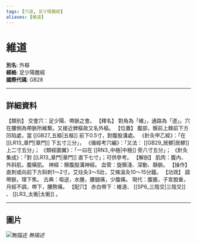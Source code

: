 ```yaml
---
tags: [穴道, 足少陽膽經]
aliases: [維道]
---
```


# 維道

**別名**: 外樞  
**經絡**: 足少陽膽經  
**國際代碼**: GB28  

---

## 詳細資料
【類別】
交會穴：足少陽、帶脈之會。
【釋名】
對角為「維」，通路為「道」。穴在腰側為帶脈所維繫。又接近髀樞故又名外樞。
【位置】
腹部，髂前上棘前下方凹陷處，當 [[GB27_五樞|五樞]] 前下0.5寸，對腹股溝處。
《針灸甲乙經》：「在 [[LR13_章門|章門]] 下五寸三分」，
《循經考穴編》：「又法： [[GB29_居髎|居髎]] 上二寸五分」；
《類經圖翼》：「一曰在 [[RN3_中極|中極]] 旁八寸五分」；
《針灸集成》：「對 [[LR13_章門|章門]] 直下七寸」；可供參考。
【解剖】
肌肉：腹內、外斜肌，腹橫肌。
神經：髂腹股溝神經。
血管：旋髂淺、深動、靜脈。
【操作】
直刺或向前下方斜刺1～2寸。艾炷灸3～5壯，艾條溫灸10～15分鐘。
【功效】
調帶脈，理下焦。
古典：嘔逆，水腫，腰腿痛，少腹痛。
現代：腹脹，子宮脫垂，月經不調，帶下，腰胯痛。
【配穴】
赤白帶下：維道、 [[SP6_三陰交|三陰交]] 、 [[LR3_太衝|太衝]] 。

---

## 圖片
![無描述](https://yibian.hopto.org/pic/shu16/60.gif)
_無描述_

